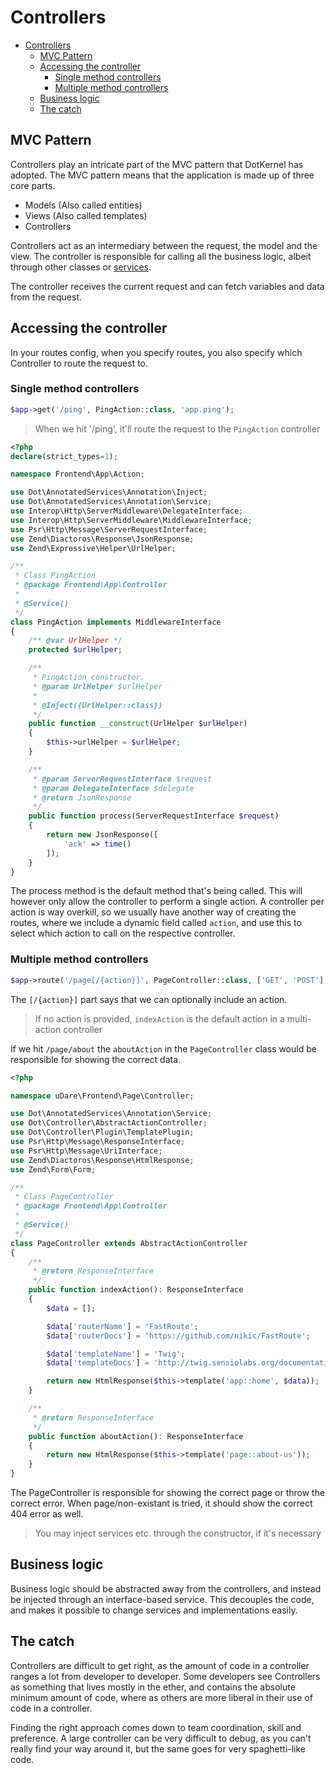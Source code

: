 # Controllers

- [Controllers](#controllers)
    - [MVC Pattern](#mvc-pattern)
    - [Accessing the controller](#accessing-the-controller)
        - [Single method controllers](#single-method-controllers)
        - [Multiple method controllers](#multiple-method-controllers)
    - [Business logic](#business-logic)
    - [The catch](#the-catch)

## MVC Pattern

Controllers play an intricate part of the MVC pattern that DotKernel has adopted. The MVC pattern means that the application is made up of three core parts.

- Models (Also called entities)
- Views (Also called templates)
- Controllers

Controllers act as an intermediary between the request, the model and the view. The controller is responsible for calling all the business logic, albeit through other classes or [services](Services.md).

The controller receives the current request and can fetch variables and data from the request.

## Accessing the controller

In your routes config, when you specify routes, you also specify which Controller to route the request to.

### Single method controllers

```php
$app->get('/ping', PingAction::class, 'app.ping');
```

> When we hit '/ping', it'll route the request to the `PingAction` controller

```php
<?php
declare(strict_types=1);

namespace Frontend\App\Action;

use Dot\AnnotatedServices\Annotation\Inject;
use Dot\AnnotatedServices\Annotation\Service;
use Interop\Http\ServerMiddleware\DelegateInterface;
use Interop\Http\ServerMiddleware\MiddlewareInterface;
use Psr\Http\Message\ServerRequestInterface;
use Zend\Diactoros\Response\JsonResponse;
use Zend\Expressive\Helper\UrlHelper;

/**
 * Class PingAction
 * @package Frontend\App\Controller
 *
 * @Service()
 */
class PingAction implements MiddlewareInterface
{
    /** @var UrlHelper */
    protected $urlHelper;

    /**
     * PingAction constructor.
     * @param UrlHelper $urlHelper
     *
     * @Inject({UrlHelper::class})
     */
    public function __construct(UrlHelper $urlHelper)
    {
        $this->urlHelper = $urlHelper;
    }

    /**
     * @param ServerRequestInterface $request
     * @param DelegateInterface $delegate
     * @return JsonResponse
     */
    public function process(ServerRequestInterface $request)
    {
        return new JsonResponse([
            'ack' => time()
        ]);
    }
}

```

The process method is the default method that's being called. This will however only allow the controller to perform a single action. A controller per action is way overkill, so we usually have another way of creating the routes, where we include a dynamic field called `action`, and use this to select which action to call on the respective controller.

### Multiple method controllers

```php
$app->route('/page[/{action}]', PageController::class, ['GET', 'POST'], 'page');
```

The `[/{action}]` part says that we can optionally include an action.
> If no action is provided, `indexAction` is the default action in a multi-action controller

If we hit `/page/about` the `aboutAction` in the `PageController` class would be responsible for showing the correct data.

```php
<?php

namespace uDare\Frontend\Page\Controller;

use Dot\AnnotatedServices\Annotation\Service;
use Dot\Controller\AbstractActionController;
use Dot\Controller\Plugin\TemplatePlugin;
use Psr\Http\Message\ResponseInterface;
use Psr\Http\Message\UriInterface;
use Zend\Diactoros\Response\HtmlResponse;
use Zend\Form\Form;

/**
 * Class PageController
 * @package Frontend\App\Controller
 *
 * @Service()
 */
class PageController extends AbstractActionController
{
    /**
     * @return ResponseInterface
     */
    public function indexAction(): ResponseInterface
    {
        $data = [];

        $data['routerName'] = 'FastRoute';
        $data['routerDocs'] = 'https://github.com/nikic/FastRoute';

        $data['templateName'] = 'Twig';
        $data['templateDocs'] = 'http://twig.sensiolabs.org/documentation';

        return new HtmlResponse($this->template('app::home', $data));
    }

    /**
     * @return ResponseInterface
     */
    public function aboutAction(): ResponseInterface
    {
        return new HtmlResponse($this->template('page::about-us'));
    }
}
```

The PageController is responsible for showing the correct page or throw the correct error. When page/non-existant is tried, it should show the correct 404 error as well.

> You may inject services etc. through the constructor, if it's necessary

## Business logic

Business logic should be abstracted away from the controllers, and instead be injected through an interface-based service. This decouples the code, and makes it possible to change services and implementations easily.

## The catch

Controllers are difficult to get right, as the amount of code in a controller ranges a lot from developer to developer. Some developers see Controllers as something that lives mostly in the ether, and contains the absolute minimum amount of code, where as others are more liberal in their use of code in a controller.

Finding the right approach comes down to team coordination, skill and preference.
A large controller can be very difficult to debug, as you can't really find your way around it, but the same goes for very spaghetti-like code.
